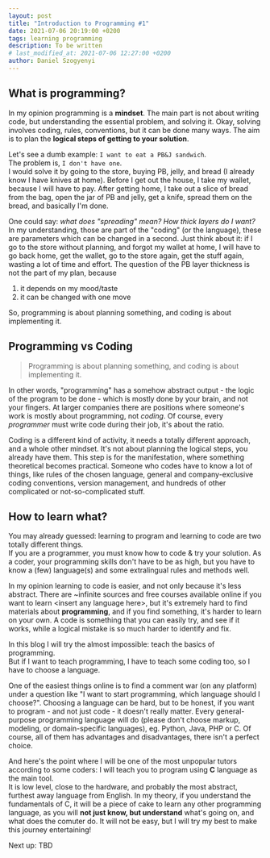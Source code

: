```yaml
---
layout: post
title: "Introduction to Programming #1"
date: 2021-07-06 20:19:00 +0200
tags: learning programming
description: To be written
# last_modified_at: 2021-07-06 12:27:00 +0200
author: Daniel Szogyenyi
---
```


## What is programming?

In my opinion programming is a **mindset**. The main part is not about writing code, but understanding the essential problem, and solving it. Okay, solving involves coding, rules, conventions, but it can be done many ways. The aim is to plan the **logical steps of getting to your solution**.  

Let's see a dumb example: `I want to eat a PB&J sandwich`.  
The problem is, `I don't have one`.  
I would solve it by going to the store, buying PB, jelly, and bread (I already know I have knives at home). Before I get out the house, I take my wallet, because I will have to pay. After getting home, I take out a slice of bread from the bag, open the jar of PB and jelly, get a knife, spread them on the bread, and basically I'm done.

One could say: _what does "spreading" mean? How thick layers do I want?_  
In my understanding, those are part of the "coding" (or the language), these are parameters which can be changed in a second. Just think about it: if I go to the store without planning, and forgot my wallet at home, I will have to go back home, get the wallet, go to the store again, get the stuff again, wasting a lot of time and effort. The question of the PB layer thickness is not the part of my plan, because

1. it depends on my mood/taste
2. it can be changed with one move

So, programming is about planning something, and coding is about implementing it.

## Programming vs Coding

> Programming is about planning something, and coding is about implementing it.

In other words, "programming" has a somehow abstract output - the logic of the program to be done - which is mostly done by your brain, and not your fingers. At larger companies there are positions where someone's work is mostly about programming, not _coding_. Of course, every _programmer_ must write code during their job, it's about the ratio.

Coding is a different kind of activity, it needs a totally different approach, and a whole other mindset. It's not about planning the logical steps, you already have them. This step is for the manifestation, where something theoretical becomes practical. Someone who codes have to know a lot of things, like rules of the chosen language, general and company-exclusive coding conventions, version management, and hundreds of other complicated or not-so-complicated stuff.

## How to learn what?

You may already guessed: learning to program and learning to code are two totally different things.  
If you are a programmer, you must know how to code & try your solution. As a coder, your programming skills don't have to be as high, but you have to know a (few) language(s) and some extralingual rules and methods well.

In my opinion learning to code is easier, and not only because it's less abstract. There are ~infinite sources and free courses available online if you want to learn &lt;insert any language here&gt;, but it's extremely hard to find materials about **programming**, and if you find something, it's harder to learn on your own. A code is something that you can easily try, and see if it works, while a logical mistake is so much harder to identify and fix.

In this blog I will try the almost impossible: teach the basics of programming.  
But if I want to teach programming, I have to teach some coding too, so I have to choose a language.

One of the easiest things online is to find a comment war (on any platform) under a question like "I want to start programming, which language should I choose?". Choosing a language can be hard, but to be honest, if you want to program - and not just code - it doesn't really matter. Every general-purpose programming language will do (please don't choose markup, modeling, or domain-specific languages), eg. Python, Java, PHP or C. Of course, all of them has advantages and disadvantages, there isn't a perfect choice.

And here's the point where I will be one of the most unpopular tutors according to some coders: I will teach you to program using **C** language as the main tool.  
It is low level, close to the hardware, and probably the most abstract, furthest away language from English. In my theory, if you understand the fundamentals of C, it will be a piece of cake to learn any other programming language, as you will **not just know, but understand** what's going on, and what does the comuter do. It will not be easy, but I will try my best to make this journey entertaining!

<span>Next up: TBD</span>